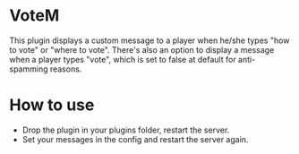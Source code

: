 # VoteM
This plugin displays a custom message to a player when he/she types "how to vote" or "where to vote".
There's also an option to display a message when a player types "vote", which is set to false at default for anti-spamming reasons.

# How to use
- Drop the plugin in your plugins folder, restart the server.
- Set your messages in the config and restart the server again.

